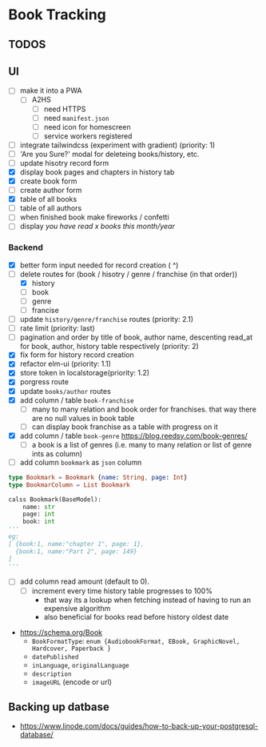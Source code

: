 # Book Tracking

## TODOS

## UI
* [ ] make it into a PWA
    * [ ] A2HS
        * [ ] need HTTPS 
        * [ ] need `manifest.json`
        * [ ] need icon for homescreen 
        * [ ] service workers registered
* [ ] integrate tailwindcss (experiment with gradient) (priority: 1)
* [ ] 'Are you Sure?' modal for deleteing books/history, etc. 
* [ ] update hisotry record form 
* [x] display book pages and chapters in history tab 
* [x] create book form 
* [ ] create author form
* [x] table of all books
* [ ] table of all authors
* [ ] when finished book make fireworks / confetti
* [ ] display *you have read x books this month/year*

### Backend 

* [x] better form input needed for record creation (          ^)
* [ ] delete routes for (book / hisotry / genre / franchise (in that order))
    * [x] history 
    * [ ] book 
    * [ ] genre 
    * [ ] francise 
* [ ] update `history/genre/franchise` routes (priority: 2.1)
* [ ] rate limit (priority: last)
* [ ] pagination and order by title of book, author name, descenting read_at for book, author, history table respectively (priority: 2)
* [x] fix form for history record creation
* [x] refactor elm-ui (priority: 1.1)
* [x] store token in localstorage(priority: 1.2)
* [x] porgress route 
* [x] update `books/author` routes 
* [x] add column / table  `book-franchise` 
    * [ ] many to many relation and book order for franchises. that way there are no null values in book table
    * [ ] can display book franchise as a table with progress on it 
* [x] add column / table `book-genre` https://blog.reedsy.com/book-genres/
    * [ ] a book is a list of genres (i.e. many to many relation or list of genre ints as column)
* [ ] add column `bookmark` as `json` column

```elm
type Bookmark = Bookmark {name: String, page: Int}
type BookmarColumn = List Bookmark 
```
```python
calss Bookmark(BaseModel):
    name: str 
    page: int 
    book: int
'''
eg: 
[ {book:1, name:"chapter 1", page: 1},
  {book:1, name:"Part 2", page: 149}
]
'''
```
* [ ] add column read amount (default to 0). 
    * [ ] increment every time history table progresses to 100%
        - that way its a lookup when fetching instead of having to run an expensive algorithm
        - also beneficial for books read before history oldest date 
* https://schema.org/Book 
    - `BookFormatType`: `enum {AudiobookFormat, EBook, GraphicNovel, Hardcover, Paperback }`
    - `datePublished`
    - `inLanguage`, `originalLanguage`
    - `description`
    - `imageURL` (encode or url)

## Backing up datbase
- https://www.linode.com/docs/guides/how-to-back-up-your-postgresql-database/
